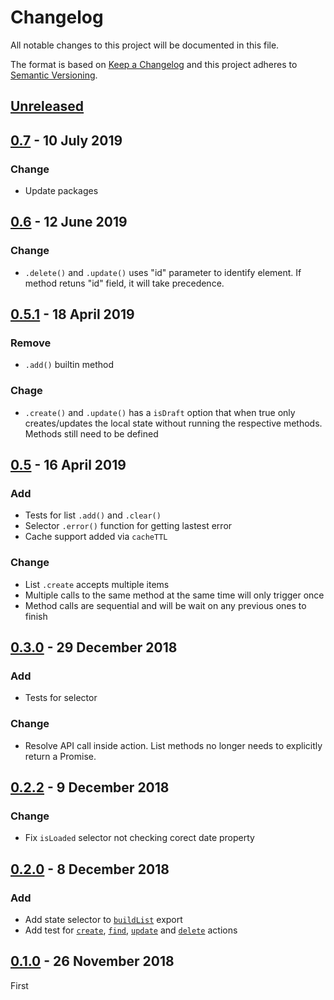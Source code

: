 <!-- markdownlint-disable no-duplicate-header line-length -->

# Changelog

All notable changes to this project will be documented in this file.

The format is based on [Keep a Changelog](http://keepachangelog.com/en/1.0.0/)
and this project adheres to [Semantic Versioning](http://semver.org/spec/v2.0.0.html).

## [Unreleased]

## [0.7] - 10 July 2019

### Change

* Update packages

## [0.6] - 12 June 2019

### Change

* `.delete()` and `.update()` uses "id" parameter to identify element. If method retuns "id" field, it will take precedence.

## [0.5.1] - 18 April 2019

### Remove

* `.add()` builtin method

### Chage

* `.create()` and `.update()` has a `isDraft` option that when true only creates/updates the local state without running the respective methods. Methods still need to be defined

## [0.5] - 16 April 2019

### Add

* Tests for list `.add()` and `.clear()`
* Selector `.error()` function for getting lastest error
* Cache support added via `cacheTTL`

### Change

* List `.create` accepts multiple items
* Multiple calls to the same method at the same time will only trigger once
* Method calls are sequential and will be wait on any previous ones to finish

## [0.3.0] - 29 December 2018

### Add

* Tests for selector

### Change

* Resolve API call inside action. List methods no longer needs to explicitly return a Promise.

## [0.2.2] - 9 December 2018

### Change

* Fix `isLoaded` selector not checking corect date property

## [0.2.0] - 8 December 2018

### Add

* Add state selector to [`buildList`](src/index.js#L57) export
* Add test for [`create`](src/create/create.test.js), [`find`](src/find/find.test.js), [`update`](src/update/update.test.js) and [`delete`](src/delete/delete.test.js) actions

## [0.1.0] - 26 November 2018

First

[Unreleased]: https://github.com/asd14/redux-all-is-list/compare/v0.7...HEAD

[0.7]: https://github.com/asd14/redux-all-is-list/compare/v0.6...v0.7
[0.6]: https://github.com/asd14/redux-all-is-list/compare/v0.5.1...v0.6
[0.5.1]: https://github.com/asd14/redux-all-is-list/compare/v0.5...v0.5.1
[0.5]: https://github.com/asd14/redux-all-is-list/compare/v0.3.0...v0.5
[0.3.0]: https://github.com/asd14/redux-all-is-list/compare/v0.2.2...v0.3.0
[0.2.2]: https://github.com/asd14/redux-all-is-list/compare/v0.2.0...v0.2.2
[0.2.0]: https://github.com/asd14/redux-all-is-list/compare/v0.1.0...v0.2.0
[0.1.0]: https://github.com/asd14/redux-all-is-list/compare/v0.1.0
